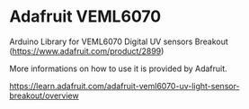 # Adafruit VEML6070 
Arduino Library for VEML6070 Digital UV sensors Breakout (https://www.adafruit.com/product/2899)

More informations on how to use it is provided by Adafruit.

https://learn.adafruit.com/adafruit-veml6070-uv-light-sensor-breakout/overview
